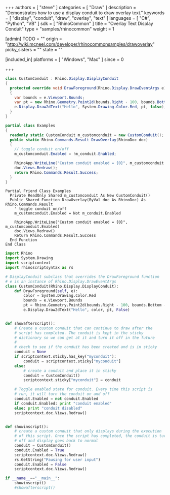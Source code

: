+++
authors = [ "steve" ]
categories = [ "Draw" ]
description = "Demonstrates how to use a display conduit to draw overlay text."
keywords = [ "display", "conduit", "draw", "overlay", "text" ]
languages = [ "C#", "Python", "VB" ]
sdk = [ "RhinoCommon" ]
title = "Overlay Text Display Conduit"
type = "samples/rhinocommon"
weight = 1

[admin]
TODO = ""
origin = "http://wiki.mcneel.com/developer/rhinocommonsamples/drawoverlay"
picky_sisters = ""
state = ""

[included_in]
platforms = [ "Windows", "Mac" ]
since = 0

+++

<div class="codetab-content" id="cs">

```cs
class CustomConduit : Rhino.Display.DisplayConduit
{
  protected override void DrawForeground(Rhino.Display.DrawEventArgs e)
  {
    var bounds = e.Viewport.Bounds;
    var pt = new Rhino.Geometry.Point2d(bounds.Right - 100, bounds.Bottom - 30);
    e.Display.Draw2dText("Hello", System.Drawing.Color.Red, pt, false);
  }
}

partial class Examples
{
  readonly static CustomConduit m_customconduit = new CustomConduit();
  public static Rhino.Commands.Result DrawOverlay(RhinoDoc doc)
  {
    // toggle conduit on/off
    m_customconduit.Enabled = !m_conduit.Enabled;

    RhinoApp.WriteLine("Custom conduit enabled = {0}", m_customconduit.Enabled);
    doc.Views.Redraw();
    return Rhino.Commands.Result.Success;
  }
}
```

</div>


<div class="codetab-content" id="vb">

```vbnet
Partial Friend Class Examples
  Private ReadOnly Shared m_customconduit As New CustomConduit()
  Public Shared Function DrawOverlay(ByVal doc As RhinoDoc) As Rhino.Commands.Result
	' toggle conduit on/off
	m_customconduit.Enabled = Not m_conduit.Enabled

	RhinoApp.WriteLine("Custom conduit enabled = {0}", m_customconduit.Enabled)
	doc.Views.Redraw()
	Return Rhino.Commands.Result.Success
  End Function
End Class
```

</div>


<div class="codetab-content" id="py">

```python
import Rhino
import System.Drawing
import scriptcontext
import rhinoscriptsyntax as rs

# DisplayConduit subclass that overrides the DrawForeground function
# e is an instance of Rhino.Display.DrawEventArgs
class CustomConduit(Rhino.Display.DisplayConduit):
    def DrawForeground(self, e):
        color = System.Drawing.Color.Red
        bounds = e.Viewport.Bounds
        pt = Rhino.Geometry.Point2d(bounds.Right - 100, bounds.Bottom - 30)
        e.Display.Draw2dText("Hello", color, pt, False)


def showafterscript():
    # Create a custom conduit that can continue to draw after the
    # script has completed. The conduit is kept in the sticky
    # dictionary so we can get at it and turn it off in the future
    #
    # check to see if the conduit has been created and is in sticky
    conduit = None
    if scriptcontext.sticky.has_key("myconduit"):
        conduit = scriptcontext.sticky["myconduit"]
    else:
        # create a conduit and place it in sticky
        conduit = CustomConduit()
        scriptcontext.sticky["myconduit"] = conduit

    # Toggle enabled state for conduit. Every time this script is
    # run, it will turn the conduit on and off
    conduit.Enabled = not conduit.Enabled
    if conduit.Enabled: print "conduit enabled"
    else: print "conduit disabled"
    scriptcontext.doc.Views.Redraw()


def showinscript():
    # create a custom conduit that only displays during the execution
    # of this script. Once the script has completed, the conduit is turned
    # off and display goes back to normal
    conduit = CustomConduit()
    conduit.Enabled = True
    scriptcontext.doc.Views.Redraw()
    rs.GetString("Pausing for user input")
    conduit.Enabled = False
    scriptcontext.doc.Views.Redraw()

if __name__=="__main__":
    showinscript()
    #showafterscript()
```

</div>
